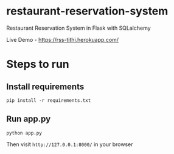 # restaurant-reservation-system

Restaurant Reservation System in Flask with SQLalchemy

Live Demo - https://rss-tithi.herokuapp.com/

# Steps to run

## Install requirements

```commandline
pip install -r requirements.txt
```

## Run app.py

```commandline
python app.py
```

Then visit `http://127.0.0.1:8000/` in your browser
